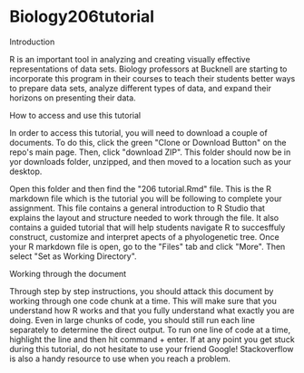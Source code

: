 # Biology206tutorial

Introduction

R is an important tool in analyzing and creating visually effective representations of data sets. Biology professors at Bucknell are starting to incorporate this program in their courses to teach their students better ways to prepare data sets, analyze different types of data, and expand their horizons on presenting their data.   

How to access and use this tutorial

In order to access this tutorial, you will need to download a couple of documents. To do this, click the green "Clone or Download Button" on the repo's main page. Then, click "download ZIP". This folder should now be in yor downloads folder, unzipped, and then moved to a location such as your desktop.

Open this folder and then find the "206 tutorial.Rmd" file. This is the R markdown file which is the tutorial you will be following to complete your assignment. This file contains a general introduction to R Studio that explains the layout and structure needed to work through the file. It also contains a guided tutorial that will help students navigate R to succesffuly construct, customize and interpret apects of a phyologenetic tree. Once your R markdown file is open, go to the "Files" tab and click "More". Then select "Set as Working Directory". 



Working through the document

Through step by step instructions, you should attack this document by working through one code chunk at a time. This will make sure that you understand how R works and that you fully understand what exactly you are doing. Even in large chunks of code, you should still run each line separately to determine the direct output. To run one line of code at a time, highlight the line and then hit command + enter. If at any point you get stuck during this tutorial, do not hesitate to use your friend Google! Stackoverflow is also a handy resource to use when you reach a problem. 
